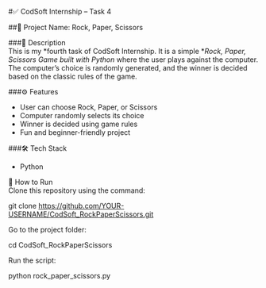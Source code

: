 #✅ CodSoft Internship – Task 4  

##📝 Project Name: Rock, Paper, Scissors  

###📌 Description  
This is my *fourth task of CodSoft Internship. It is a simple **Rock, Paper, Scissors Game built with Python* where the user plays against the computer. The computer’s choice is randomly generated, and the winner is decided based on the classic rules of the game.  

###⚙ Features  
- User can choose Rock, Paper, or Scissors  
- Computer randomly selects its choice  
- Winner is decided using game rules  
- Fun and beginner-friendly project  

###🛠 Tech Stack  
- Python  

🚀 How to Run  
Clone this repository using the command:  

git clone https://github.com/YOUR-USERNAME/CodSoft_RockPaperScissors.git 

Go to the project folder:

cd CodSoft_RockPaperScissors


Run the script:

  python rock_paper_scissors.py 
